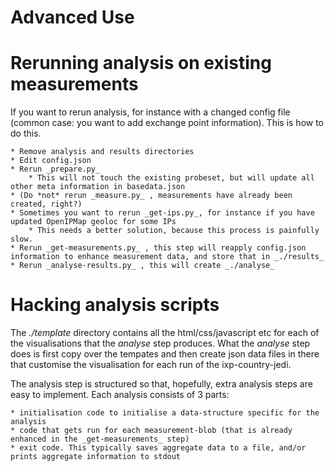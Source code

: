Advanced Use
============

Rerunning analysis on existing measurements
===========================================

If you want to rerun analysis, for instance with
a changed config file (common case: you want to add
exchange point information). This is how to do this.

    * Remove analysis and results directories
    * Edit config.json
    * Rerun _prepare.py_
        * This will not touch the existing probeset, but will update all other meta information in basedata.json
    * (Do *not* rerun _measure.py_ , measurements have already been created, right?)
    * Sometimes you want to rerun _get-ips.py_, for instance if you have updated OpenIPMap geoloc for some IPs
        * This needs a better solution, because this process is painfully slow.
    * Rerun _get-measurements.py_ , this step will reapply config.json information to enhance measurement data, and store that in _./results_
    * Rerun _analyse-results.py_ , this will create _./analyse_


Hacking analysis scripts
========================

The _./template_ directory contains all the html/css/javascript etc for each of the visualisations that the _analyse_ step produces.
What the _analyse_ step does is first copy over the tempates and then create json data files in there that customise the visualisation
for each run of the ixp-country-jedi.

The analysis step is structured so that, hopefully, extra analysis steps are easy to implement.
Each analysis consists of 3 parts:

    * initialisation code to initialise a data-structure specific for the analysis
    * code that gets run for each measurement-blob (that is already enhanced in the _get-measurements_ step)
    * exit code. This typically saves aggregate data to a file, and/or prints aggregate information to stdout

